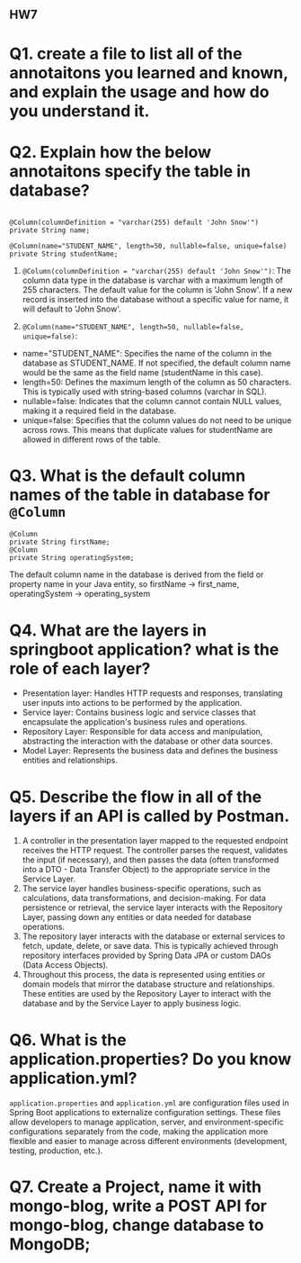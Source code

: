 ## HW7
# Q1. create a file to list all of the annotaitons you learned and known, and explain the usage and how do you understand it. 

# Q2. Explain how the below annotaitons specify the table in database?
```

@Column(columnDefinition = "varchar(255) default 'John Snow'")
private String name;
  
@Column(name="STUDENT_NAME", length=50, nullable=false, unique=false)
private String studentName;
```
1. `@Column(columnDefinition = "varchar(255) default 'John Snow'")`: The column data type in the database is varchar with a maximum length of 255 characters.
The default value for the column is 'John Snow'. If a new record is inserted into the database without a specific value for name, it will default to 'John Snow'.

2. `@Column(name="STUDENT_NAME", length=50, nullable=false, unique=false)`: 
- name="STUDENT_NAME": Specifies the name of the column in the database as STUDENT_NAME. If not specified, the default column name would be the same as the field name (studentName in this case).
- length=50: Defines the maximum length of the column as 50 characters. This is typically used with string-based columns (varchar in SQL).
- nullable=false: Indicates that the column cannot contain NULL values, making it a required field in the database.
- unique=false: Specifies that the column values do not need to be unique across rows. This means that duplicate values for studentName are allowed in different rows of the table.

# Q3. What is the default column names of the table in database for `@Column`
```
@Column
private String firstName;
@Column
private String operatingSystem;
``` 
The default column name in the database is derived from the field or property name in your Java entity, so firstName -> first_name, operatingSystem -> operating_system

# Q4. What are the layers in springboot application? what is the role of each layer?
- Presentation layer: Handles HTTP requests and responses, translating user inputs into actions to be performed by the application.
- Service layer: Contains business logic and service classes that encapsulate the application's business rules and operations.
- Repository Layer: Responsible for data access and manipulation, abstracting the interaction with the database or other data sources.
- Model Layer: Represents the business data and defines the business entities and relationships.

# Q5. Describe the flow in all of the layers if an API is called by Postman.
1. A controller in the presentation layer mapped to the requested endpoint receives the HTTP request. The controller parses the request, validates the input (if necessary), and then passes the data (often transformed into a DTO - Data Transfer Object) to the appropriate service in the Service Layer.
2. The service layer handles business-specific operations, such as calculations, data transformations, and decision-making. For data persistence or retrieval, the service layer interacts with the Repository Layer, passing down any entities or data needed for database operations.
3. The repository layer interacts with the database or external services to fetch, update, delete, or save data. This is typically achieved through repository interfaces provided by Spring Data JPA or custom DAOs (Data Access Objects).
4.  Throughout this process, the data is represented using entities or domain models that mirror the database structure and relationships. These entities are used by the Repository Layer to interact with the database and by the Service Layer to apply business logic.

# Q6. What is the application.properties? Do you know application.yml?
`application.properties` and `application.yml` are configuration files used in Spring Boot applications to externalize configuration settings. These files allow developers to manage application, server, and environment-specific configurations separately from the code, making the application more flexible and easier to manage across different environments (development, testing, production, etc.).


# Q7. Create a Project, name it with mongo-blog, write a POST API for mongo-blog, change database to MongoDB;